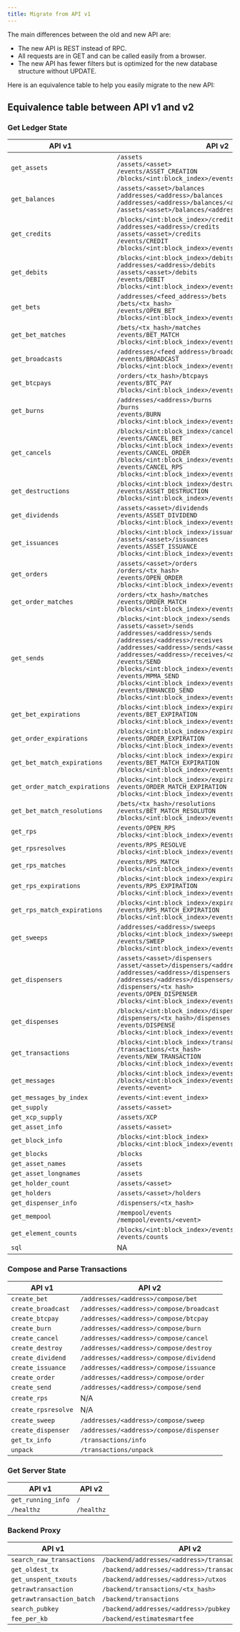 ```yaml
---
title: Migrate from API v1
---
```


The main differences between the old and new API are:

- The new API is REST instead of RPC.
- All requests are in GET and can be called easily from a browser.
- The new API has fewer filters but is optimized for the new database structure without UPDATE.

Here is an equivalence table to help you easily migrate to the new API:

## Equivalence table between API v1 and v2

### Get Ledger State

| API v1 | API v2 |
| ------ | ------ |
| `get_assets` | `/assets` <br /> `/assets/<asset>` <br /> `/events/ASSET_CREATION` <br /> `/blocks/<int:block_index>/events/ASSET_CREATION` |
| `get_balances` | `/assets/<asset>/balances` <br /> `/addresses/<address>/balances` <br /> `/addresses/<address>/balances/<asset>` <br/> `/assets/<asset>/balances/<address>` |
| `get_credits` | `/blocks/<int:block_index>/credits` <br /> `/addresses/<address>/credits` <br /> `/assets/<asset>/credits` <br /> `/events/CREDIT` <br /> `/blocks/<int:block_index>/events/CREDIT` |
| `get_debits` | `/blocks/<int:block_index>/debits` <br /> `/addresses/<address>/debits` <br /> `/assets/<asset>/debits` <br />  `/events/DEBIT` <br /> `/blocks/<int:block_index>/events/DEBIT` |
| `get_bets` | `/addresses/<feed_address>/bets` <br /> `/bets/<tx_hash>` <br /> `/events/OPEN_BET` <br /> `/blocks/<int:block_index>/events/OPEN_BET` |
| `get_bet_matches` | `/bets/<tx_hash>/matches` <br /> `/events/BET_MATCH` <br /> `/blocks/<int:block_index>/events/BET_MATCH` |
| `get_broadcasts` | `/addresses/<feed_address>/broadcasts` <br /> `/events/BROADCAST` <br /> `/blocks/<int:block_index>/events/BROADCAST` |
| `get_btcpays` | `/orders/<tx_hash>/btcpays` <br /> `/events/BTC_PAY` <br /> `/blocks/<int:block_index>/events/BTC_PAY` |
| `get_burns` |  `/addresses/<address>/burns` <br /> `/burns` <br /> `/events/BURN` <br /> `/blocks/<int:block_index>/events/BURN` |
| `get_cancels` | `/blocks/<int:block_index>/cancels` <br /> `/events/CANCEL_BET` <br /> `/blocks/<int:block_index>/events/CANCEL_BET` <br /> `/events/CANCEL_ORDER` <br /> `/blocks/<int:block_index>/events/CANCEL_ORDER` <br /> `/events/CANCEL_RPS` <br /> `/blocks/<int:block_index>/events/CANCEL_RPS` |
| `get_destructions` | `/blocks/<int:block_index>/destructions` <br /> `/events/ASSET_DESTRUCTION` <br /> `/blocks/<int:block_index>/events/ASSET_DESTRUCTION` |
| `get_dividends` | `/assets/<asset>/dividends` <br /> `/events/ASSET_DIVIDEND` <br /> `/blocks/<int:block_index>/events/ASSET_DIVIDEND` |
| `get_issuances` | `/blocks/<int:block_index>/issuances` <br /> `/assets/<asset>/issuances` <br /> `/events/ASSET_ISSUANCE` <br /> `/blocks/<int:block_index>/events/ASSET_ISSUANCE` |
| `get_orders` | `/assets/<asset>/orders` <br /> `/orders/<tx_hash>` <br /> `/events/OPEN_ORDER` <br /> `/blocks/<int:block_index>/events/OPEN_ORDER` |
| `get_order_matches` | `/orders/<tx_hash>/matches` <br /> `/events/ORDER_MATCH` <br /> `/blocks/<int:block_index>/events/ORDER_MATCH` |
| `get_sends` | `/blocks/<int:block_index>/sends` <br /> `/assets/<asset>/sends` <br /> `/addresses/<address>/sends` <br /> `/addresses/<address>/receives` <br /> `/addresses/<address>/sends/<asset>` <br /> `/addresses/<address>/receives/<asset>` <br /> `/events/SEND` <br /> `/blocks/<int:block_index>/events/SEND` <br /> `/events/MPMA_SEND` <br /> `/blocks/<int:block_index>/events/MPMA_SEND` <br /> `/events/ENHANCED_SEND` <br /> `/blocks/<int:block_index>/events/ENHANCED_SEND` |
| `get_bet_expirations` | `/blocks/<int:block_index>/expirations` <br /> `/events/BET_EXPIRATION` <br /> `/blocks/<int:block_index>/events/BET_EXPIRATION` |
| `get_order_expirations` | `/blocks/<int:block_index>/expirations` <br /> `/events/ORDER_EXPIRATION` <br /> `/blocks/<int:block_index>/events/ORDER_EXPIRATION` |
| `get_bet_match_expirations` | `/blocks/<int:block_index>/expirations` <br /> `/events/BET_MATCH_EXPIRATION` <br /> `/blocks/<int:block_index>/events/BET_MATCH_EXPIRATION` |
| `get_order_match_expirations` | `/blocks/<int:block_index>/expirations` <br /> `/events/ORDER_MATCH_EXPIRATION` <br /> `/blocks/<int:block_index>/events/ORDER_MATCH_EXPIRATION` |
| `get_bet_match_resolutions` | `/bets/<tx_hash>/resolutions` <br /> `/events/BET_MATCH_RESOLUTON` <br /> `/blocks/<int:block_index>/events/BET_MATCH_RESOLUTON` |
| `get_rps` | `/events/OPEN_RPS` <br /> `/blocks/<int:block_index>/events/OPEN_RPS` |
| `get_rpsresolves` | `/events/RPS_RESOLVE` <br /> `/blocks/<int:block_index>/events/RPS_RESOLVE` |
| `get_rps_matches` | `/events/RPS_MATCH` <br /> `/blocks/<int:block_index>/events/RPS_MATCH` |
| `get_rps_expirations` | `/blocks/<int:block_index>/expirations` <br /> `/events/RPS_EXPIRATION` <br /> `/blocks/<int:block_index>/events/RPS_EXPIRATION` |
| `get_rps_match_expirations` | `/blocks/<int:block_index>/expirations` <br /> `/events/RPS_MATCH_EXPIRATION` <br /> `/blocks/<int:block_index>/events/RPS_MATCH_EXPIRATION` |
| `get_sweeps` | `/addresses/<address>/sweeps`<br /> `/blocks/<int:block_index>/sweeps` <br /> `/events/SWEEP` <br /> `/blocks/<int:block_index>/events/SWEEP` |
| `get_dispensers` | `/assets/<asset>/dispensers` <br /> `/asset/<asset>/dispensers/<address>` <br /> `/addresses/<address>/dispensers` <br /> `/addresses/<address>/dispensers/<asset>` <br /> `/dispensers/<tx_hash>` <br /> `/events/OPEN_DISPENSER` <br /> `/blocks/<int:block_index>/events/OPEN_DISPENSER` |
| `get_dispenses` | `/blocks/<int:block_index>/dispenses` <br /> `/dispensers/<tx_hash>/dispenses` <br /> `/events/DISPENSE` <br /> `/blocks/<int:block_index>/events/DISPENSE` |
| `get_transactions` | `/blocks/<int:block_index>/transactions` <br /> `/transactions/<tx_hash>` <br /> `/events/NEW_TRANSACTION` <br /> `/blocks/<int:block_index>/events/NEW_TRANSACTION` |
| `get_messages` | `/blocks/<int:block_index>/events` <br /> `/blocks/<int:block_index>/events/<event>` <br /> `/events/<event>` |
| `get_messages_by_index` | `/events/<int:event_index>` |
| `get_supply` | `/assets/<asset>` |
| `get_xcp_supply` | `/assets/XCP` |
| `get_asset_info` | `/assets/<asset>` |
| `get_block_info` | `/blocks/<int:block_index>` <br /> `/blocks/<int:block_index>/events`  |
| `get_blocks`| `/blocks` |
| `get_asset_names` | `/assets` |
| `get_asset_longnames` | `/assets` |
| `get_holder_count` | `/assets/<asset>` |
| `get_holders` | `/assets/<asset>/holders` |
| `get_dispenser_info` | `/dispensers/<tx_hash>` |
| `get_mempool` | `/mempool/events` <br /> `/mempool/events/<event>` |
| `get_element_counts` | `/blocks/<int:block_index>/events/counts` <br /> `/events/counts` |
| `sql` | NA |

### Compose and Parse Transactions

| API v1 | API v2 |
| ------ | ------ |
| `create_bet` | `/addresses/<address>/compose/bet` |
| `create_broadcast` | `/addresses/<address>/compose/broadcast` |
| `create_btcpay` | `/addresses/<address>/compose/btcpay` |
| `create_burn` | `/addresses/<address>/compose/burn` |
| `create_cancel` | `/addresses/<address>/compose/cancel` |
| `create_destroy` | `/addresses/<address>/compose/destroy` |
| `create_dividend` | `/addresses/<address>/compose/dividend` |
| `create_issuance` | `/addresses/<address>/compose/issuance` |
| `create_order` | `/addresses/<address>/compose/order` |
| `create_send` | `/addresses/<address>/compose/send` |
| `create_rps` | N/A |
| `create_rpsresolve` | N/A |
| `create_sweep` | `/addresses/<address>/compose/sweep` |
| `create_dispenser` | `/addresses/<address>/compose/dispenser` |
| `get_tx_info` | `/transactions/info` |
| `unpack` | `/transactions/unpack` |


### Get Server State

| API v1 | API v2 |
| ------ | ------ |
| `get_running_info` | `/` |
| `/healthz` | `/healthz` |


### Backend Proxy

| API v1 | API v2 |
| ------ | ------ |
| `search_raw_transactions` | `/backend/addresses/<address>/transactions` |
| `get_oldest_tx` | `/backend/addresses/<address>/transactions/oldest` |
| `get_unspent_txouts` | `/backend/addresses/<address>/utxos` |
| `getrawtransaction` | `/backend/transactions/<tx_hash>` |
| `getrawtransaction_batch` | `/backend/transactions` |
| `search_pubkey` | `/backend/addresses/<address>/pubkey` |
| `fee_per_kb` | `/backend/estimatesmartfee` |
